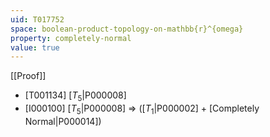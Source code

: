 ```yaml
---
uid: T017752
space: boolean-product-topology-on-mathbb{r}^{omega}
property: completely-normal
value: true
---
```

[[Proof]]

* [T001134] [$T_5$|P000008]
* [I000100] [$T_5$|P000008] => ([$T_1$|P000002] + [Completely Normal|P000014])

